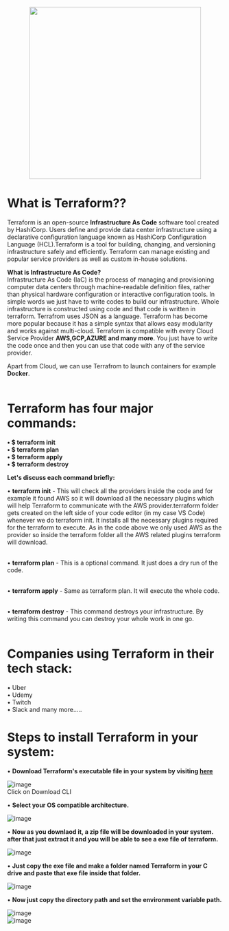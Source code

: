  <p align="center">
  <img src="https://user-images.githubusercontent.com/67653554/144899383-8c1d93a1-2111-4186-b516-7323fb85233b.png" width="400" hieght="400"/>
</p>

# What is Terraform??
Terraform is an open-source  **Infrastructure As Code** software tool created by HashiCorp. Users define and provide data center infrastructure using a declarative configuration language known as HashiCorp Configuration Language (HCL).Terraform is a tool for building, changing, and versioning infrastructure safely and efficiently. Terraform can manage existing and popular service providers as well as custom in-house solutions.

**What is Infrastructure As Code?** <br>
Infrastructure As Code (IaC) is the process of managing and provisioning computer data centers through machine-readable definition files, rather than physical hardware configuration or interactive configuration tools. In simple words we just have to write codes to build our infrastructure. Whole infrastructure is constructed using code and that 
code is written in terraform. Terrafrom uses JSON as a language. Terraform  has become more popular because it has a simple syntax that allows easy modularity and works against multi-cloud. Terraform is compatible with every Cloud Service Provider **AWS,GCP,AZURE and many more**. You just have to write the code once and then you can use that code with
any of the service provider. <br>

Apart from Cloud, we can use Terrafrom to launch containers for example **Docker**. <br> <br>

# Terraform has four major commands:

**• $ terraform init <br>
• $ terraform plan <br>
• $ terraform apply <br>
• $ terraform destroy**<br>

**Let's discuss each command briefly:**  <br>

• **terraform init** - This will check all the providers inside the code and for example it found AWS so it will download all the necessary plugins which will help Terraform to communicate with the AWS provider.terraform folder gets created on the left side of your code editor (in my case VS Code) whenever we do terraform init. It installs all the necessary plugins required for the terraform to execute. As in the code above we only used AWS as the provider so inside the terraform folder all the AWS related plugins terraform will download.<br>
<br>

• **terraform plan** - This is a optional command. It just does a dry run of the code. <br>
<br>

• **terraform apply** - Same as terraform plan. It will execute the whole code. <br>
<br>

• **terraform destroy** - This command destroys your infrastructure. By writing this command you can destroy your whole work in one go. <br>
<br>

# Companies using Terraform in their tech stack: <br>
• Uber <br>
• Udemy <br>
• Twitch <br>
• Slack and many more..... <br>

# Steps to install Terraform in your system: <br>

•  **Download Terraform's executable file in your system by visiting  <a href="https://www.terraform.io/" target="_blank">here</a>** <br>

![image](https://user-images.githubusercontent.com/67653554/144912815-7afb7fbf-65c2-4b27-9cda-b3e78e16406a.png) <br>
Click on Download CLI <br>

• **Select your OS compatible architecture.** <br>

![image](https://user-images.githubusercontent.com/67653554/144913138-5b5734c5-e299-46ee-b100-f9e6e5221e66.png) <br>

•  **Now as you downlaod it, a zip file will be downloaded in your system. after that just extract it and you will be able to see a exe file of terraform.** <br> 

![image](https://user-images.githubusercontent.com/67653554/144913732-3055a372-2b17-4dc6-9603-04e2f20061a6.png) <br>

• **Just copy the exe file and make a folder named Terraform in your C drive and paste that exe file inside that folder.** <br>

![image](https://user-images.githubusercontent.com/67653554/144914459-bc73c14c-51f2-498e-9ead-99bee5b2582d.png) <br> 

• **Now just copy the directory path and set the environment variable path.** <br>

![image](https://user-images.githubusercontent.com/67653554/144914918-dfb31e5f-0328-44ef-ac4a-4cd1c08bbb48.png) <br>
![image](https://user-images.githubusercontent.com/67653554/144915159-21e42d6f-8d0a-400b-9b10-d05d46f2e3dc.png) <br>








